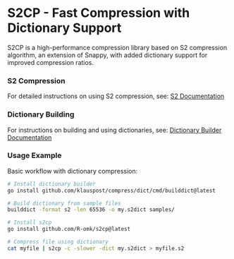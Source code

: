 # S2CP - Fast Compression with Dictionary Support

S2CP is a high-performance compression library based on S2 compression algorithm, an extension of Snappy, with added dictionary support for improved compression ratios.

### S2 Compression

For detailed instructions on using S2 compression, see:
[S2 Documentation](https://github.com/klauspost/compress/tree/master/s2)

### Dictionary Building

For instructions on building and using dictionaries, see:
[Dictionary Builder Documentation](https://github.com/klauspost/compress/tree/master/dict)

### Usage Example

Basic workflow with dictionary compression:

```bash
# Install dictionary builder
go install github.com/klauspost/compress/dict/cmd/builddict@latest

# Build dictionary from sample files
builddict -format s2 -len 65536 -o my.s2dict samples/

# Install s2cp
go install github.com/R-omk/s2cp@latest

# Compress file using dictionary
cat myfile | s2cp -c -slower -dict my.s2dict > myfile.s2
```

